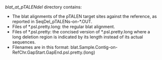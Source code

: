 *blat_at_pTALENdel* directory contains:
* The blat alignments of the pTALEN target sites against the reference, as reported in SeqDel_pTALENs-on-*.OUT. 
* Files of *.psl.pretty.long: the regular blat alignment.
* Files of *.psl.pretty: the concised version of *.psl.pretty.long where a long deletion region is indicated by its length instead of its actual sequences.
* Filenames are in this format: blat.Sample.Contig-on-RefChr.GapStart.GapEnd.psl.pretty.(long)
